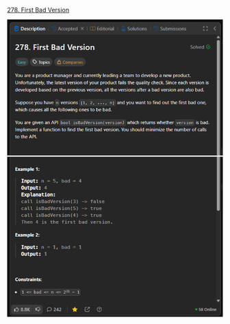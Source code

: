 [278. First Bad Version](https://leetcode.com/problems/first-bad-version/description/)

![Image 1](./images/image.png)
![Image 2](./images/image%20copy.png)
<!-- ![Image 3](./images/image%20copy%202.png)
![Image 4](./images/image%20copy%203.png)
![Image 5](./images/image%20copy%204.png)
 -->

